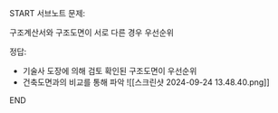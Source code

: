 START
서브노트
문제:

구조계산서와 구조도면이 서로 다른 경우 우선순위

정답:

- 기술사 도장에 의해 검토 확인된 구조도면이 우선순위
- 건축도면과의 비교를 통해 파악
![[스크린샷 2024-09-24 13.48.40.png]]
<!--ID: 1727229475277-->
END